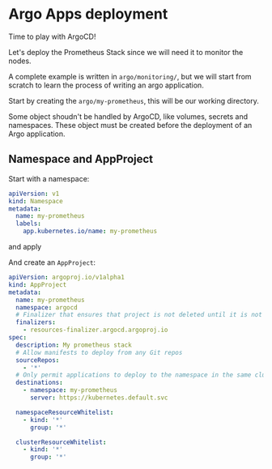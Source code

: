# Argo Apps deployment

Time to play with ArgoCD!

Let's deploy the Prometheus Stack since we will need it to monitor the nodes.

A complete example is written in `argo/monitoring/`, but we will start from scratch to learn the process of writing an argo application.

Start by creating the `argo/my-prometheus`, this will be our working directory.

Some object shoudn't be handled by ArgoCD, like volumes, secrets and namespaces. These object must be created before the deployment of an Argo application.

## Namespace and AppProject

Start with a namespace:

```yaml title="namespace.yml"
apiVersion: v1
kind: Namespace
metadata:
  name: my-prometheus
  labels:
    app.kubernetes.io/name: my-prometheus
```

and apply

And create an `AppProject`:

```yaml title="app-project.yml"
apiVersion: argoproj.io/v1alpha1
kind: AppProject
metadata:
  name: my-prometheus
  namespace: argocd
  # Finalizer that ensures that project is not deleted until it is not referenced by any application
  finalizers:
    - resources-finalizer.argocd.argoproj.io
spec:
  description: My prometheus stack
  # Allow manifests to deploy from any Git repos
  sourceRepos:
    - '*'
  # Only permit applications to deploy to the namespace in the same cluster
  destinations:
    - namespace: my-prometheus
      server: https://kubernetes.default.svc

  namespaceResourceWhitelist:
    - kind: '*'
      group: '*'

  clusterResourceWhitelist:
    - kind: '*'
      group: '*'
```
